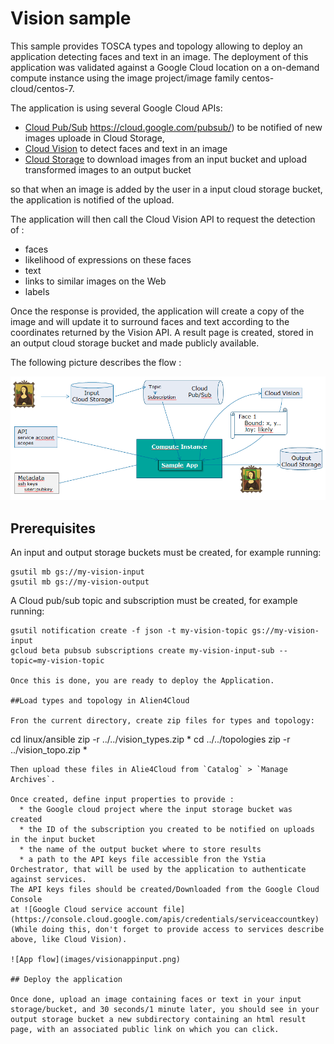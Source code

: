 # Vision sample

This sample provides TOSCA types and topology allowing to deploy an application detecting faces and text in an image.
The deployment of this application was validated against a Google Cloud location on a on-demand compute instance using the image project/image family centos-cloud/centos-7.
  
The application is using several Google Cloud APIs:
  * [Cloud Pub/Sub](https://www.consul.io) https://cloud.google.com/pubsub/) to be notified of new images uploade in Cloud Storage,
  * [Cloud Vision](https://cloud.google.com/vision/) to detect faces and text in an image
  * [Cloud Storage](https://cloud.google.com/storage/) to download images from an input bucket and upload transformed images to an output bucket

so that when an image is added by the user in a input cloud storage bucket, the application is notified of the upload.

The application will then call the Cloud Vision API to request the detection of :
  * faces
  * likelihood of expressions on these faces
  * text
  * links to similar images on the Web
  * labels

Once the response is provided, the application will create a copy of the image and will update it to surround faces and text according to the coordinates returned by the Vision API.
A result page is created, stored in an output cloud storage bucket and made publicly available.

The following picture describes the flow :

![App flow](images/visionappflow.png)

## Prerequisites

An input and output storage buckets must be created, for example running:
```
gsutil mb gs://my-vision-input
gsutil mb gs://my-vision-output
```

A Cloud pub/sub topic and subscription must be created, for example running:
```
gsutil notification create -f json -t my-vision-topic gs://my-vision-input
gcloud beta pubsub subscriptions create my-vision-input-sub --topic=my-vision-topic

Once this is done, you are ready to deploy the Application.

##Load types and topology in Alien4Cloud

Fron the current directory, create zip files for types and topology:
```
cd linux/ansible
zip -r ../../vision_types.zip *
cd ../../topologies
zip -r ../vision_topo.zip *
```
Then upload these files in Alie4Cloud from `Catalog` > `Manage Archives`.

Once created, define input properties to provide :
  * the Google cloud project where the input storage bucket was created
  * the ID of the subscription you created to be notified on uploads in the input bucket
  * the name of the output bucket where to store results
  * a path to the API keys file accessible fron the Ystia Orchestrator, that will be used by the application to authenticate against services.
The API keys files should be created/Downloaded from the Google Cloud Console
at ![Google Cloud service account file](https://console.cloud.google.com/apis/credentials/serviceaccountkey)
(While doing this, don't forget to provide access to services describe above, like Cloud Vision).

![App flow](images/visionappinput.png)

## Deploy the application

Once done, upload an image containing faces or text in your input storage/bucket, and 30 seconds/1 minute later, you should see in your output storage bucket a new subdirectory containing an html result page, with an associated public link on which you can click.
 